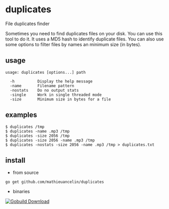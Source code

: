 # duplicates

File duplicates finder

Sometimes you need to find duplicates files on your disk. You can use this tool to do it. It uses a MD5 hash to identify duplicate files. You can also use some options to filter files by names an minimum size (in bytes).

## usage

```
usage: duplicates [options...] path

  -h          Display the help message
  -name       Filename pattern
  -nostats    Do no output stats
  -single     Work in single threaded mode
  -size       Minimum size in bytes for a file
```

## examples

```
$ duplicates /tmp
$ duplicates -name .mp3 /tmp
$ duplicates -size 2056 /tmp
$ duplicates -size 2056 -name .mp3 /tmp
$ duplicates -nostats -size 2056 -name .mp3 /tmp > duplicates.txt
```

## install

* from source
```
go get github.com/mathieuancelin/duplicates
```
* binaries

[![Gobuild Download](http://gobuild.io/badge/github.com/mathieuancelin/duplicates/downloads.svg)](http://gobuild.io/github.com/mathieuancelin/duplicates)